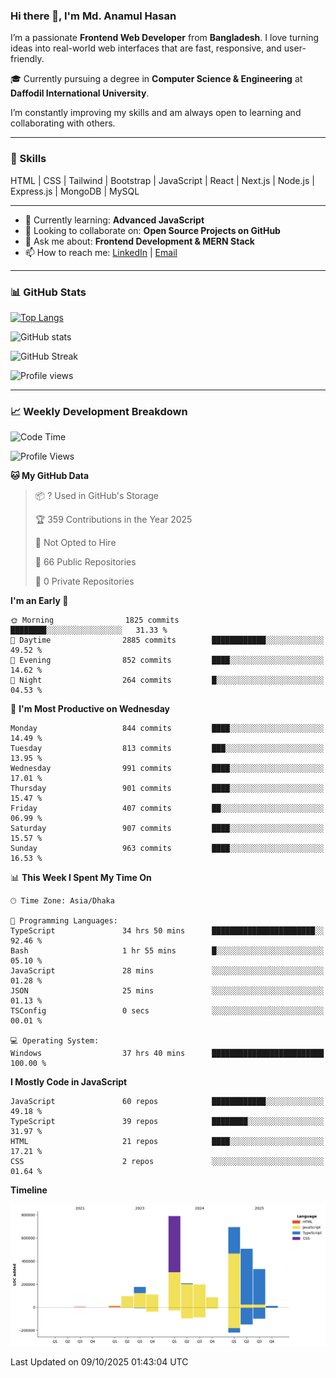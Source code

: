 ### Hi there 👋, I'm Md. Anamul Hasan

I’m a passionate **Frontend Web Developer** from **Bangladesh**. I love turning ideas into real-world web interfaces that are fast, responsive, and user-friendly.

🎓 Currently pursuing a degree in **Computer Science & Engineering** at **Daffodil International University**.

I’m constantly improving my skills and am always open to learning and collaborating with others.

---

### 🚀 Skills
HTML | CSS | Tailwind | Bootstrap | JavaScript | React | Next.js | Node.js | Express.js | MongoDB | MySQL 

---

- 🌱 Currently learning: **Advanced JavaScript**
- 👯 Looking to collaborate on: **Open Source Projects on GitHub**
- 💬 Ask me about: **Frontend Development & MERN Stack**
- 📫 How to reach me: [LinkedIn](https://www.linkedin.com/in/mdanamulhasan201) | [Email](mailto:anamulhasan3625@gmail.com)

---

### 📊 GitHub Stats

[![Top Langs](https://github-readme-stats.vercel.app/api/top-langs/?username=mdanamulhasan201&layout=compact)](https://github.com/anuraghazra/github-readme-stats)

![GitHub stats](https://github-readme-stats.vercel.app/api?username=mdanamulhasan201&show_icons=true&count_private=true&theme=tokyonight)

![GitHub Streak](https://streak-stats.demolab.com?user=mdanamulhasan201&theme=tokyonight)

![Profile views](https://gpvc.arturio.dev/mdanamulhasan201)

---

### 📈 Weekly Development Breakdown

<!--START_SECTION:waka-->
![Code Time](http://img.shields.io/badge/Code%20Time-815%20hrs%2032%20mins-blue)

![Profile Views](http://img.shields.io/badge/Profile%20Views-5-blue)

**🐱 My GitHub Data** 

> 📦 ? Used in GitHub's Storage 
 > 
> 🏆 359 Contributions in the Year 2025
 > 
> 🚫 Not Opted to Hire
 > 
> 📜 66 Public Repositories 
 > 
> 🔑 0 Private Repositories 
 > 
**I'm an Early 🐤** 

```text
🌞 Morning                1825 commits        ████████░░░░░░░░░░░░░░░░░   31.33 % 
🌆 Daytime                2885 commits        ████████████░░░░░░░░░░░░░   49.52 % 
🌃 Evening                852 commits         ████░░░░░░░░░░░░░░░░░░░░░   14.62 % 
🌙 Night                  264 commits         █░░░░░░░░░░░░░░░░░░░░░░░░   04.53 % 
```
📅 **I'm Most Productive on Wednesday** 

```text
Monday                   844 commits         ████░░░░░░░░░░░░░░░░░░░░░   14.49 % 
Tuesday                  813 commits         ███░░░░░░░░░░░░░░░░░░░░░░   13.95 % 
Wednesday                991 commits         ████░░░░░░░░░░░░░░░░░░░░░   17.01 % 
Thursday                 901 commits         ████░░░░░░░░░░░░░░░░░░░░░   15.47 % 
Friday                   407 commits         ██░░░░░░░░░░░░░░░░░░░░░░░   06.99 % 
Saturday                 907 commits         ████░░░░░░░░░░░░░░░░░░░░░   15.57 % 
Sunday                   963 commits         ████░░░░░░░░░░░░░░░░░░░░░   16.53 % 
```


📊 **This Week I Spent My Time On** 

```text
🕑︎ Time Zone: Asia/Dhaka

💬 Programming Languages: 
TypeScript               34 hrs 50 mins      ███████████████████████░░   92.46 % 
Bash                     1 hr 55 mins        █░░░░░░░░░░░░░░░░░░░░░░░░   05.10 % 
JavaScript               28 mins             ░░░░░░░░░░░░░░░░░░░░░░░░░   01.28 % 
JSON                     25 mins             ░░░░░░░░░░░░░░░░░░░░░░░░░   01.13 % 
TSConfig                 0 secs              ░░░░░░░░░░░░░░░░░░░░░░░░░   00.01 % 

💻 Operating System: 
Windows                  37 hrs 40 mins      █████████████████████████   100.00 % 
```

**I Mostly Code in JavaScript** 

```text
JavaScript               60 repos            ████████████░░░░░░░░░░░░░   49.18 % 
TypeScript               39 repos            ████████░░░░░░░░░░░░░░░░░   31.97 % 
HTML                     21 repos            ████░░░░░░░░░░░░░░░░░░░░░   17.21 % 
CSS                      2 repos             ░░░░░░░░░░░░░░░░░░░░░░░░░   01.64 % 
```



**Timeline**

![Lines of Code chart](https://raw.githubusercontent.com/mdanamulhasan201/mdanamulhasan201/main/assets/bar_graph.png)


 Last Updated on 09/10/2025 01:43:04 UTC
<!--END_SECTION:waka-->
